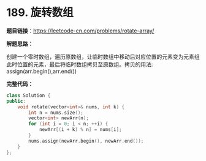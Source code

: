 # 189. 旋转数组

**题目链接**：https://leetcode-cn.com/problems/rotate-array/

**解题思路：**

创建一个零时数组，遍历原数组，让临时数组中移动后对应位置的元素变为元素组此时位置的元素，最后将临时数组拷贝至原数组。拷贝的用法: assign(arr.begin(),arr.end())

**完整代码：**

```c++
class Solution {
public:
    void rotate(vector<int>& nums, int k) {
        int n = nums.size();
        vector<int> newArr(n);
        for (int i = 0; i < n; ++i) {
            newArr[(i + k) % n] = nums[i];
        }
        nums.assign(newArr.begin(), newArr.end());
    }
};

```

